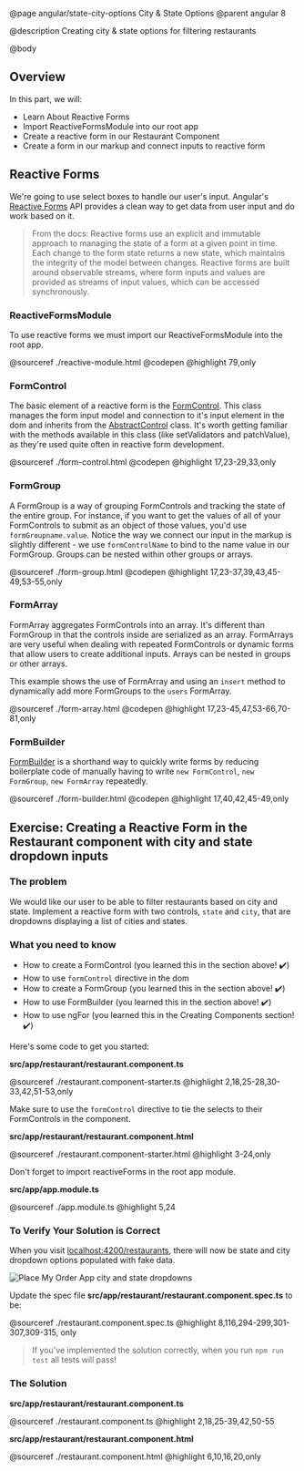 @page angular/state-city-options City & State Options
@parent angular 8

@description Creating city & state options for filtering restaurants

@body

## Overview

In this part, we will:

- Learn About Reactive Forms
- Import ReactiveFormsModule into our root app
- Create a reactive form in our Restaurant Component
- Create a form in our markup and connect inputs to reactive form

## Reactive Forms

We're going to use select boxes to handle our user's input. Angular's <a href="https://angular.io/guide/reactive-forms" target="\_blank">Reactive Forms</a> API provides a clean way to get data from user input and do work based on it.

> From the docs: Reactive forms use an explicit and immutable approach to managing the state of a form at a given point in time. Each change to the form state returns a new state, which maintains the integrity of the model between changes. Reactive forms are built around observable streams, where form inputs and values are provided as streams of input values, which can be accessed synchronously.

### ReactiveFormsModule

To use reactive forms we must import our ReactiveFormsModule into the root app.

@sourceref ./reactive-module.html
@codepen
@highlight 79,only

### FormControl

The basic element of a reactive form is the <a href="https://angular.io/api/forms/FormControl" target="\_blank">FormControl</a>. This class manages the form input model and connection to it's input element in the dom and inherits from the <a href="https://angular.io/api/forms/AbstractControl" target="\_blank">AbstractControl</a>
class. It's worth getting familiar with the methods available in this class (like setValidators and patchValue), as they're used quite often in reactive form development.

@sourceref ./form-control.html
@codepen
@highlight 17,23-29,33,only

### FormGroup

A FormGroup is a way of grouping FormControls and tracking the state of the entire group. For instance, if you want to get the values of all of your FormControls to submit as an object of those values, you'd use `formGroupname.value`. Notice the way we connect our input in the markup is slightly different - we use `formControlName` to bind to the name value in our FormGroup. Groups can be nested within other groups or arrays.  

@sourceref ./form-group.html
@codepen
@highlight 17,23-37,39,43,45-49,53-55,only

### FormArray

FormArray aggregates FormControls into an array. It's different than FormGroup in that the controls inside are serialized as an array. FormArrays are very useful when dealing with repeated FormControls or dynamic forms that allow users to create additional inputs. Arrays can be nested in groups or other arrays.

This example shows the use of FormArray and using an `insert` method to dynamically add more FormGroups to the `users` FormArray.

@sourceref ./form-array.html
@codepen
@highlight 17,23-45,47,53-66,70-81,only

### FormBuilder

<a href="https://angular.io/api/forms/FormBuilder" target="\_blank">FormBuilder</a> is a shorthand way to quickly write forms by reducing boilerplate code of manually having to write `new FormControl`, `new FormGroup`, `new FormArray` repeatedly.

@sourceref ./form-builder.html
@codepen
@highlight 17,40,42,45-49,only

## Exercise: Creating a Reactive Form in the Restaurant component with city and state dropdown inputs

### The problem

We would like our user to be able to filter restaurants based on city and state. Implement a reactive form with two controls, `state` and `city`, that are dropdowns displaying a list of cities and states.

### What you need to know

- How to create a FormControl (you learned this in the section above! ✔️)
- How to use `formControl` directive in the dom
- How to create a FormGroup (you learned this in the section above! ✔️)
- How to use FormBuilder (you learned this in the section above! ✔️)
- How to use ngFor (you learned this in the Creating Components section! ✔️)

Here's some code to get you started:

__src/app/restaurant/restaurant.component.ts__

@sourceref ./restaurant.component-starter.ts
@highlight 2,18,25-28,30-33,42,51-53,only

Make sure to use the `formControl` directive to tie the selects to their FormControls in the component.

__src/app/restaurant/restaurant.component.html__

@sourceref ./restaurant.component-starter.html
@highlight 3-24,only

Don't forget to import reactiveForms in the root app module.

__src/app/app.module.ts__

@sourceref ./app.module.ts
@highlight 5,24


### To Verify Your Solution is Correct

When you visit <a href="http://localhost:4200/restaurants" target="\_blank">localhost:4200/restaurants</a>, there will now be state and city dropdown options populated with fake data.

![Place My Order App city and state dropdowns](../static/img/pmo-dropdowns.gif "Place My Order App city and state dropdowns")

Update the spec file  __src/app/restaurant/restaurant.component.spec.ts__ to be:

@sourceref ./restaurant.component.spec.ts
@highlight 8,116,294-299,301-307,309-315, only

> If you've implemented the solution correctly, when you run `npm run test` all tests will pass!

### The Solution

__src/app/restaurant/restaurant.component.ts__

@sourceref ./restaurant.component.ts
@highlight 2,18,25-39,42,50-55

__src/app/restaurant/restaurant.component.html__

@sourceref ./restaurant.component.html
@highlight 6,10,16,20,only
